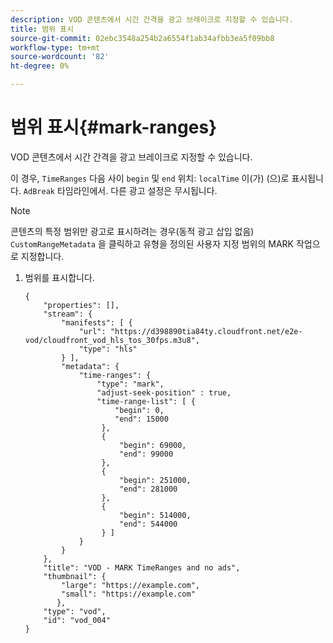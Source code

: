 ```yaml
---
description: VOD 콘텐츠에서 시간 간격을 광고 브레이크로 지정할 수 있습니다.
title: 범위 표시
source-git-commit: 02ebc3548a254b2a6554f1ab34afbb3ea5f09bb8
workflow-type: tm+mt
source-wordcount: '82'
ht-degree: 0%

---
```


# 범위 표시{#mark-ranges}

VOD 콘텐츠에서 시간 간격을 광고 브레이크로 지정할 수 있습니다.

이 경우, `TimeRanges` 다음 사이 `begin` 및 `end` 위치: `localTime` 이(가) (으)로 표시됩니다. `AdBreak` 타임라인에서. 다른 광고 설정은 무시됩니다.

>[!NOTE]
>
>콘텐츠의 특정 범위만 광고로 표시하려는 경우(동적 광고 삽입 없음) `CustomRangeMetadata` 을 클릭하고 유형을 정의된 사용자 지정 범위의 MARK 작업으로 지정합니다.

1. 범위를 표시합니다.

   ```
   {   
       "properties": [],
       "stream": {
           "manifests": [ {
               "url": "https://d398890tia84ty.cloudfront.net/e2e-vod/cloudfront_vod_hls_tos_30fps.m3u8",
               "type": "hls"
           } ],
           "metadata": {
               "time-ranges": {
                   "type": "mark",
                   "adjust-seek-position" : true,   
                   "time-range-list": [ {
                       "begin": 0,
                       "end": 15000
                    },
                    {
                        "begin": 69000,
                        "end": 99000
                    },
                    {
                        "begin": 251000,
                        "end": 281000
                    },
                    {
                        "begin": 514000,
                        "end": 544000
                    } ]
               }
           }           
       },   
       "title": "VOD - MARK TimeRanges and no ads",
       "thumbnail": {
           "large": "https://example.com",
           "small": "https://example.com"
          },
       "type": "vod",
       "id": "vod_004"
   }
   ```
